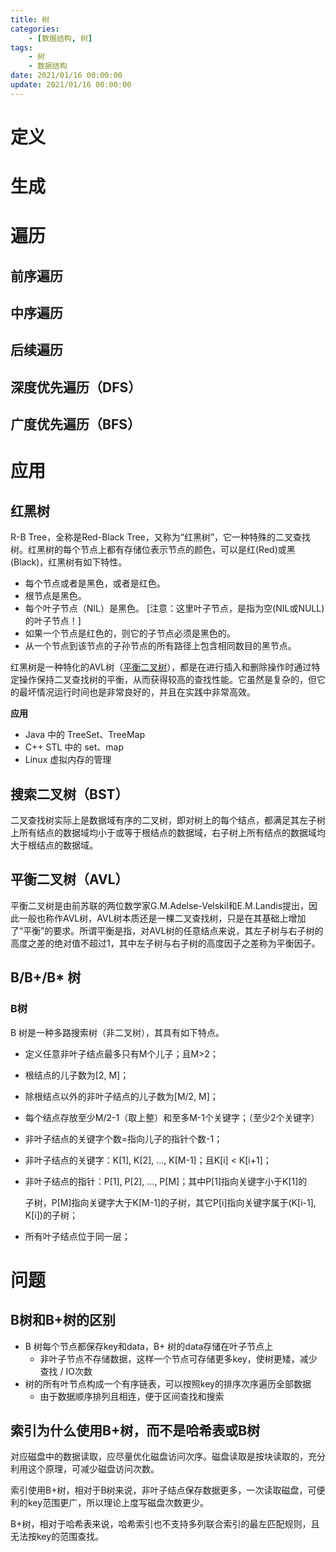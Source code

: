 ```yaml
---
title: 树
categories: 
	- [数据结构, 树]
tags:
	- 树
	- 数据结构
date: 2021/01/16 00:00:00
update: 2021/01/16 00:00:00
---
```


# 定义

# 生成

# 遍历

## 前序遍历

## 中序遍历

## 后续遍历

## 深度优先遍历（DFS）

## 广度优先遍历（BFS）

# 应用

## 红黑树

R-B Tree，全称是Red-Black Tree，又称为“红黑树”，它一种特殊的二叉查找树。红黑树的每个节点上都有存储位表示节点的颜色，可以是红(Red)或黑(Black)，红黑树有如下特性。

- 每个节点或者是黑色，或者是红色。
- 根节点是黑色。
- 每个叶子节点（NIL）是黑色。 [注意：这里叶子节点，是指为空(NIL或NULL)的叶子节点！]
- 如果一个节点是红色的，则它的子节点必须是黑色的。
- 从一个节点到该节点的子孙节点的所有路径上包含相同数目的黑节点。

红黑树是一种特化的AVL树（[平衡二叉树](https://baike.baidu.com/item/平衡二叉树/10421057)），都是在进行插入和删除操作时通过特定操作保持二叉查找树的平衡，从而获得较高的查找性能。它虽然是复杂的，但它的最坏情况运行时间也是非常良好的，并且在实践中非常高效。

**应用**

- Java 中的 TreeSet、TreeMap
- C++ STL 中的 set、map
- Linux 虚拟内存的管理

## 搜索二叉树（BST）

二叉查找树实际上是数据域有序的二叉树，即对树上的每个结点，都满足其左子树上所有结点的数据域均小于或等于根结点的数据域，右子树上所有结点的数据域均大于根结点的数据域。

## 平衡二叉树（AVL）

平衡二叉树是由前苏联的两位数学家G.M.Adelse-Velskil和E.M.Landis提出，因此一般也称作AVL树，AVL树本质还是一棵二叉查找树，只是在其基础上增加了“平衡”的要求。所谓平衡是指，对AVL树的任意结点来说，其左子树与右子树的高度之差的绝对值不超过1，其中左子树与右子树的高度因子之差称为平衡因子。

## B/B+/B* 树

### B树

B 树是一种多路搜索树（非二叉树），其具有如下特点。

- 定义任意非叶子结点最多只有M个儿子；且M>2；

- 根结点的儿子数为[2, M]；

- 除根结点以外的非叶子结点的儿子数为[M/2, M]；

- 每个结点存放至少M/2-1（取上整）和至多M-1个关键字；（至少2个关键字）

- 非叶子结点的关键字个数=指向儿子的指针个数-1；

- 非叶子结点的关键字：K[1], K[2], …, K[M-1]；且K[i] < K[i+1]；

- 非叶子结点的指针：P[1], P[2], …, P[M]；其中P[1]指向关键字小于K[1]的

  子树，P[M]指向关键字大于K[M-1]的子树，其它P[i]指向关键字属于(K[i-1], K[i])的子树；

- 所有叶子结点位于同一层；

# 问题

## B树和B+树的区别

- B 树每个节点都保存key和data，B+ 树的data存储在叶子节点上
  - 非叶子节点不存储数据，这样一个节点可存储更多key，使树更矮，减少查找 / IO次数
- 树的所有叶节点构成一个有序链表，可以按照key的排序次序遍历全部数据
  - 由于数据顺序排列且相连，便于区间查找和搜索

## 索引为什么使用B+树，而不是哈希表或B树

对应磁盘中的数据读取，应尽量优化磁盘访问次序。磁盘读取是按块读取的，充分利用这个原理，可减少磁盘访问次数。

索引使用B+树，相对于B树来说，非叶子结点保存数据更多，一次读取磁盘，可便利的key范围更广，所以理论上度写磁盘次数更少。

B+树，相对于哈希表来说，哈希索引也不支持多列联合索引的最左匹配规则，且无法按key的范围查找。